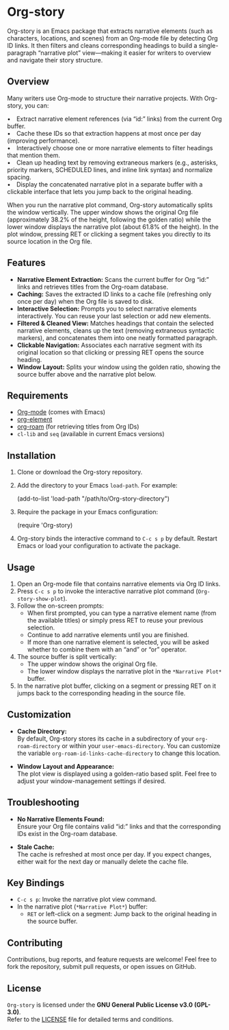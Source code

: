 # Org-story

Org-story is an Emacs package that extracts narrative elements (such as characters, locations, and scenes) from an Org-mode file by detecting Org ID links. It then filters and cleans corresponding headings to build a single-paragraph “narrative plot” view—making it easier for writers to overview and navigate their story structure.

## Overview

Many writers use Org-mode to structure their narrative projects. With Org-story, you can:

• Extract narrative element references (via “id:” links) from the current Org buffer.  
• Cache these IDs so that extraction happens at most once per day (improving performance).  
• Interactively choose one or more narrative elements to filter headings that mention them.  
• Clean up heading text by removing extraneous markers (e.g., asterisks, priority markers, SCHEDULED lines, and inline link syntax) and normalize spacing.  
• Display the concatenated narrative plot in a separate buffer with a clickable interface that lets you jump back to the original heading.

When you run the narrative plot command, Org-story automatically splits the window vertically. The upper window shows the original Org file (approximately 38.2% of the height, following the golden ratio) while the lower window displays the narrative plot (about 61.8% of the height). In the plot window, pressing RET or clicking a segment takes you directly to its source location in the Org file.

## Features

- **Narrative Element Extraction:** Scans the current buffer for Org “id:” links and retrieves titles from the Org-roam database.
- **Caching:** Saves the extracted ID links to a cache file (refreshing only once per day) when the Org file is saved to disk.
- **Interactive Selection:** Prompts you to select narrative elements interactively. You can reuse your last selection or add new elements.
- **Filtered & Cleaned View:** Matches headings that contain the selected narrative elements, cleans up the text (removing extraneous syntactic markers), and concatenates them into one neatly formatted paragraph.
- **Clickable Navigation:** Associates each narrative segment with its original location so that clicking or pressing RET opens the source heading.
- **Window Layout:** Splits your window using the golden ratio, showing the source buffer above and the narrative plot below.

## Requirements

- [Org-mode](https://orgmode.org/) (comes with Emacs)
- [org-element](https://orgmode.org/manual/Org_002delement-API.html)
- [org-roam](https://github.com/org-roam/org-roam) (for retrieving titles from Org IDs)
- `cl-lib` and `seq` (available in current Emacs versions)

## Installation

1. Clone or download the Org-story repository.
2. Add the directory to your Emacs `load-path`. For example:

   (add-to-list 'load-path "/path/to/Org-story-directory")

3. Require the package in your Emacs configuration:

   (require 'Org-story)

4. Org-story binds the interactive command to `C-c s p` by default. Restart Emacs or load your configuration to activate the package.

## Usage

1. Open an Org-mode file that contains narrative elements via Org ID links.
2. Press `C-c s p` to invoke the interactive narrative plot command (`Org-story-show-plot`).
3. Follow the on-screen prompts:
   - When first prompted, you can type a narrative element name (from the available titles) or simply press RET to reuse your previous selection.
   - Continue to add narrative elements until you are finished.
   - If more than one narrative element is selected, you will be asked whether to combine them with an “and” or “or” operator.
4. The source buffer is split vertically:
   - The upper window shows the original Org file.
   - The lower window displays the narrative plot in the `*Narrative Plot*` buffer.
5. In the narrative plot buffer, clicking on a segment or pressing RET on it jumps back to the corresponding heading in the source file.

## Customization

- **Cache Directory:**  
  By default, Org-story stores its cache in a subdirectory of your `org-roam-directory` or within your `user-emacs-directory`. You can customize the variable `org-roam-id-links-cache-directory` to change this location.

- **Window Layout and Appearance:**  
  The plot view is displayed using a golden-ratio based split. Feel free to adjust your window-management settings if desired.

## Troubleshooting

- **No Narrative Elements Found:**  
  Ensure your Org file contains valid “id:” links and that the corresponding IDs exist in the Org-roam database.
  
- **Stale Cache:**  
  The cache is refreshed at most once per day. If you expect changes, either wait for the next day or manually delete the cache file.

## Key Bindings

- `C-c s p`: Invoke the narrative plot view command.
- In the narrative plot (`*Narrative Plot*`) buffer:
  - `RET` or left-click on a segment: Jump back to the original heading in the source buffer.

## Contributing

Contributions, bug reports, and feature requests are welcome! Feel free to fork the repository, submit pull requests, or open issues on GitHub.

## License

`Org-story` is licensed under the **GNU General Public License v3.0 (GPL-3.0)**.  
Refer to the [LICENSE](./LICENSE) file for detailed terms and conditions.
